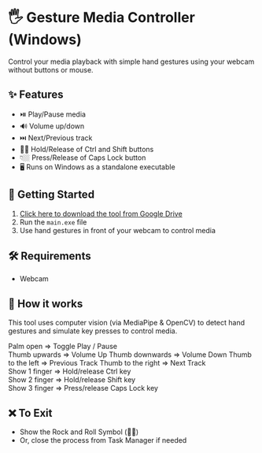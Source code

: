 # 🖐️ Gesture Media Controller (Windows)

Control your media playback with simple hand gestures using your webcam without buttons or mouse.

## ✨ Features

- ⏯️ Play/Pause media
- 🔊 Volume up/down
- ⏭️ Next/Previous track
- ✊🏼 Hold/Release of Ctrl and Shift buttons
- 👇🏼 Press/Release of Caps Lock button
- 🖥️ Runs on Windows as a standalone executable


## 🚀 Getting Started

1. [Click here to download the tool from Google Drive](https://drive.google.com/file/d/19oe9Dm8pQB4TPjeA53qiaPoaumCJ55Pm/view?usp=drive_link)
2. Run the `main.exe` file
3. Use hand gestures in front of your webcam to control media


## 🛠️ Requirements
- Webcam

## 🧠 How it works

This tool uses computer vision (via MediaPipe & OpenCV) to detect hand gestures and simulate key presses to control media.

Palm open                   =>  Toggle Play / Pause                    
Thumb upwards               =>  Volume Up
Thumb downwards             =>  Volume Down
Thumb to the left           =>  Previous Track
Thumb to the right          =>  Next Track            
Show 1 finger               =>  Hold/release Ctrl key        
Show 2 finger               =>  Hold/release Shift key       
Show 3 finger               =>  Press/release Caps Lock key


## ❌ To Exit

- Show the Rock and Roll Symbol (🤘🏼)
- Or, close the process from Task Manager if needed
